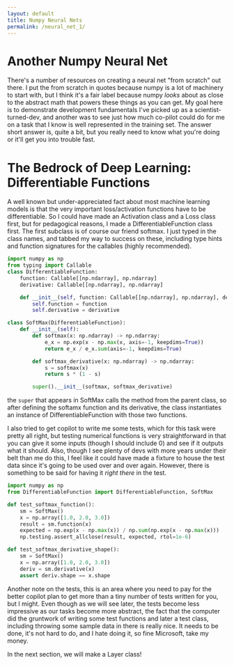 ```yaml
---
layout: default
title: Numpy Neural Nets
permalink: /neural_net_1/
---
```

# Another Numpy Neural Net
There's a number of resources on creating a neural net "from scratch" out there. I put the from scratch in quotes because numpy is a lot of machinery to start with, but I think it's a fair label because numpy *looks* about as close to the abstract math that powers these things as you can get. My goal here is to demonstrate development fundamentals I've picked up as a scientist-turned-dev, and another was to see just how much co-pilot could do for me on a task that I know is well represented in the training set. The answer short answer is, quite a bit, but you really need to know what you're doing or it'll get you into trouble fast.

# The Bedrock of Deep Learning: Differentiable Functions
A well known but under-appreciated fact about most machine learning models is that the very important loss/activation functions have to be differentiable. So I could have made an Activation class and a Loss class first, but for pedagogical reasons, I made a DifferentiableFunction class first. The first subclass is of course our friend softmax.  I just typed in the class names, and tabbed my way to success on these, including type hints and function signatures for the callables (highly recommended).

```python
import numpy as np
from typing import Callable
class DifferentiableFunction:
    function: Callable[[np.ndarray], np.ndarray]
    derivative: Callable[[np.ndarray], np.ndarray]

    def __init__(self, function: Callable[[np.ndarray], np.ndarray], derivative: Callable[[np.ndarray], np.ndarray]):
        self.function = function
        self.derivative = derivative

class SoftMax(DifferentiableFunction):
    def __init__(self):
        def softmax(x: np.ndarray) -> np.ndarray:
            e_x = np.exp(x - np.max(x, axis=-1, keepdims=True))
            return e_x / e_x.sum(axis=-1, keepdims=True)

        def softmax_derivative(x: np.ndarray) -> np.ndarray:
            s = softmax(x)
            return s * (1 - s)

        super().__init__(softmax, softmax_derivative)
```

the `super` that appears in SoftMax calls the method from the parent class, so after defining the softamx function and its derivative, the class instantiates an instance of DifferentiableFunction with those two functions.

I also tried to get copilot to write me some tests, which for this task were pretty all right, but testing numerical functions is very straightforward in that you can give it some inputs (though I should include 0) and see if it outputs what it should. Also, though I see plenty of devs with more years under their belt than me do this, I feel like it could have made a fixture to house the test data since it's going to be used over and over again. However, there is something to be said for having it *right there* in the test.

```python
import numpy as np
from DifferentiableFunction import DifferentiableFunction, SoftMax

def test_softmax_function():
    sm = SoftMax()
    x = np.array([1.0, 2.0, 3.0])
    result = sm.function(x)
    expected = np.exp(x - np.max(x)) / np.sum(np.exp(x - np.max(x)))
    np.testing.assert_allclose(result, expected, rtol=1e-6)

def test_softmax_derivative_shape():
    sm = SoftMax()
    x = np.array([1.0, 2.0, 3.0])
    deriv = sm.derivative(x)
    assert deriv.shape == x.shape
```

Another note on the tests, this is an area where you need to pay for the better copilot plan to get more than a tiny number of tests written for you, but I might. Even though as we will see later, the tests become less impressive as our tasks become more abstract, the fact that the computer did the gruntwork of writing some test functions and later a test class, including throwing some sample data in there is really nice. It needs to be done, it's not hard to do, and I hate doing it, so fine Microsoft, take my money.

In the next section, we will make a Layer class!